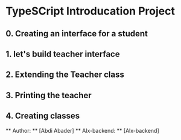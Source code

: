 # TypeSCript Introducation Project
## 0. Creating an interface for a student 
## 1. let's build teacher interface
## 2. Extending the Teacher class 
## 3. Printing the teacher
## 4. Creating classes
 

** Author: ** [Abdi Abader] 
** Alx-backend: ** [Alx-backend]